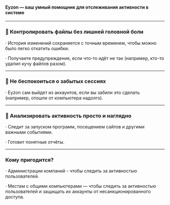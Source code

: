 #### Eyzon — ваш умный помощник для отслеживания активности в системе

---

### 🔹 Контролировать файлы без лишней головной боли

· История изменений сохраняется с точным временем, чтобы можно было легко откатить ошибки.

· Получаете предупреждения, если что-то идёт не так (например, кто-то удалил кучу файлов разом).

---

### 🔹 Не беспокоиться о забытых сессиях

· Eyzon сам выйдет из аккаунтов, если вы забили это сделать (например, отошли от компьютера надолго).

---

### 🔹 Анализировать активность просто и наглядно

· Следит за запуском программ, посещением сайтов и другими важными событиями.

· Готовит понятные отчёты.

---

### Кому пригодится?

· Администрации компаний - чтобы следить за активностью пользователей.

· Местам с общими компьютерами — чтобы следить за активностью пользователей и защищать их аккаунты от несанкционированного доступа.
